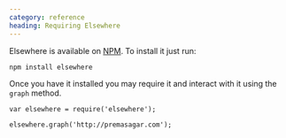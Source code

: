```yaml
---
category: reference
heading: Requiring Elsewhere
---
```

Elsewhere is available on [NPM][npm]. To install it just run:

    npm install elsewhere

Once you have it installed you may require it and interact with it using the `graph` method.

    var elsewhere = require('elsewhere');

    elsewhere.graph('http://premasagar.com');

[npm]: https://npmjs.org/package/elsewhere